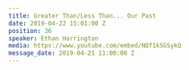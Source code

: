 ```yaml
---
title: Greater Than/Less Than... Our Past
date: 2019-04-22 15:01:00 Z
position: 36
speaker: Ethan Harrington
media: https://www.youtube.com/embed/NQf1kSGSykQ
message_date: 2019-04-21 11:00:00 Z
---
```


